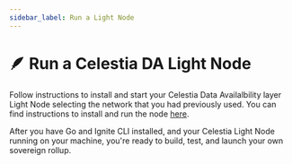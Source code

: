 ```yaml
---
sidebar_label: Run a Light Node
---
```


# 🪶 Run a Celestia DA Light Node

Follow instructions to install and start your Celestia Data Availalbility
layer Light Node selecting the network that you had previously used. You can
find instructions to install and run the node [here](/nodes/light-node.mdx).

After you have Go and Ignite CLI installed, and your Celestia Light
Node running on your machine, you're ready to build, test, and launch your own
sovereign rollup.
